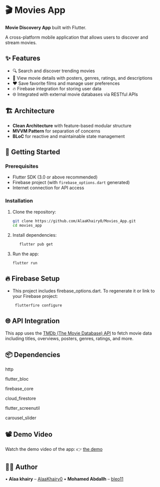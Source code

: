 # 🎬 Movies App

**Movie Discovery App** built with Flutter.

A cross-platform mobile application that allows users to discover and stream movies.

## ✨ Features

- 🔍 Search and discover trending movies
- 🎥 View movie details with posters, genres, ratings, and descriptions
- ❤️ Save favorite films and manage user preferences
- 🔥 Firebase integration for storing user data
- 🌐 Integrated with external movie databases via RESTful APIs

## 🏗 Architecture

- **Clean Architecture** with feature-based modular structure
- **MVVM Pattern** for separation of concerns
- **BLoC** for reactive and maintainable state management

## 🚀 Getting Started

### Prerequisites

- Flutter SDK (3.0 or above recommended)
- Firebase project (with `firebase_options.dart` generated)
- Internet connection for API access

### Installation

1. Clone the repository:
   ```bash
   git clone https://github.com/AlaaKhairy0/Movies_App.git
   cd movies_app

2. Install dependencies:
   ```bash
      flutter pub get

3. Run the app:
   ```bash
   flutter run

## 🔥 Firebase Setup
- This project includes firebase_options.dart. To regenerate it or link to your Firebase project:
  ```bash
   flutterfire configure

## 🌐 API Integration

This app uses the [TMDb (The Movie Database) API](https://developers.themoviedb.org/3/getting-started/introduction)
to fetch movie data including titles, overviews, posters, genres, ratings, and more.


## 📦 Dependencies
http

flutter_bloc

firebase_core

cloud_firestore

flutter_screenutil

carousel_slider

## 📽 Demo Video
Watch the demo video of the app:
👉 [the demo](https://drive.google.com/file/d/1J_AofFClqZUP76huOM9M-PQMgoWggoqu/view?usp=sharing)

## 🧑‍💻 Author
• **Alaa khairy** – [AlaaKhairy0](https://github.com/AlaaKhairy0)
• **Mohamed Abdallh** – [bleo11](https://github.com/bleo11) 

